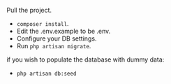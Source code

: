 Pull the project.

- `composer install`.
- Edit the .env.example to be .env.
- Configure your DB settings.
- Run `php artisan migrate`.

if you wish to populate the database with dummy data:
- `php artisan db:seed`
